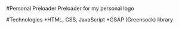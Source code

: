 #Personal Preloader
Preloader for my personal logo 

#Technologies
*HTML, CSS, JavaScript
*GSAP (Greensock) library 
